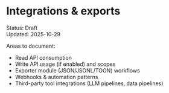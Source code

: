 # Integrations & exports

Status: Draft  
Updated: 2025-10-29

Areas to document:
- Read API consumption
- Write API usage (if enabled) and scopes
- Exporter module (JSON/JSONL/TOON) workflows
- Webhooks & automation patterns
- Third-party tool integrations (LLM pipelines, data pipelines)
